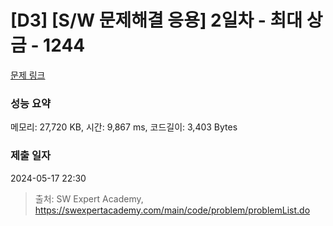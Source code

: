 # [D3] [S/W 문제해결 응용] 2일차 - 최대 상금 - 1244 

[문제 링크](https://swexpertacademy.com/main/code/problem/problemDetail.do?contestProbId=AV15Khn6AN0CFAYD) 

### 성능 요약

메모리: 27,720 KB, 시간: 9,867 ms, 코드길이: 3,403 Bytes

### 제출 일자

2024-05-17 22:30



> 출처: SW Expert Academy, https://swexpertacademy.com/main/code/problem/problemList.do